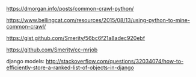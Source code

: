 https://dmorgan.info/posts/common-crawl-python/

https://www.bellingcat.com/resources/2015/08/13/using-python-to-mine-common-crawl/

https://gist.github.com/Smerity/56bc6f21a8adec920ebf

https://github.com/Smerity/cc-mrjob

django models: http://stackoverflow.com/questions/32034074/how-to-efficiently-store-a-ranked-list-of-objects-in-django


